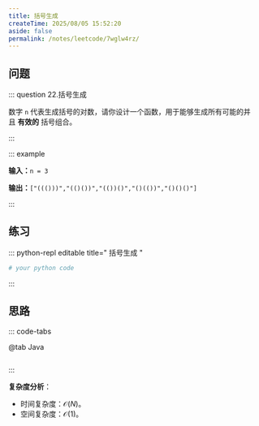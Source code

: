 ```yaml
---
title: 括号生成
createTime: 2025/08/05 15:52:20
aside: false
permalink: /notes/leetcode/7wglw4rz/
---
```


## **问题**

::: question 22.括号生成

数字 `n` 代表生成括号的对数，请你设计一个函数，用于能够生成所有可能的并且 **有效的** 括号组合。

:::

::: example 

**输入：**`n = 3`

**输出：**`["((()))","(()())","(())()","()(())","()()()"]`

:::

## **练习**

::: python-repl editable title=" 括号生成 "

```python
# your python code
```

:::

## **思路**

::: code-tabs

@tab Java

```java


```

:::

**复杂度分析**：

- 时间复杂度：$\mathcal{O}(N)$。
- 空间复杂度：$\mathcal{O}(1)$。